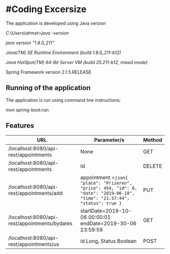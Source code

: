 #Coding Excersize
=================

The application is developed using Java version

 

*C:\\Users\\ahmet\>java -version*

*java version "1.8.0_211"*

*Java(TM) SE Runtime Environment (build 1.8.0_211-b12)*

*Java HotSpot(TM) 64-Bit Server VM (build 25.211-b12, mixed mode)*

Spring Framework version 2.1.5.RELEASE
## Running of the application
The application is run using command line instructions:

mvn spring-boot:run

Features
--------

| URL                                          | Parameter/s                                                                                                           | Method |
|----------------------------------------------|-----------------------------------------------------------------------------------------------------------------------|--------|
| /localhost:8080/api-rest/appointments      | None                                                                                                                  | GET    |
| /localhost:8080/api-rest/appointments      | Id                                                                                                                    | DELETE |
| /localhost:8080/api-rest/appointments/add     | appointment =```json{ "place": "Prizeren", "price": 454, "id": 0, "date": "2019-06-18", "time": "21:37:44", "status": true } ```| PUT    |
| /localhost:8080/api-rest/appointments/bydates | startDate=2019-10-06 00:00:01 endDate=2019-30-06 23:59:59                                                             | GET    |
| /localhost:8080/api-rest/appointments/us      | id Long, Status Boolean                                                                                               | POST   |
 
